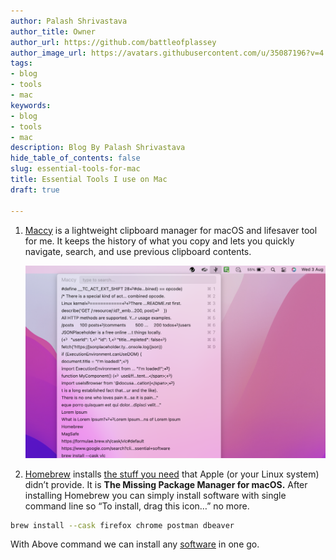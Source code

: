 ```yaml
---
author: Palash Shrivastava
author_title: Owner
author_url: https://github.com/battleofplassey
author_image_url: https://avatars.githubusercontent.com/u/35087196?v=4
tags:
- blog
- tools
- mac
keywords:
- blog
- tools
- mac
description: Blog By Palash Shrivastava
hide_table_of_contents: false
slug: essential-tools-for-mac
title: Essential Tools I use on Mac
draft: true

---
```

1. [Maccy](https://github.com/p0deje/Maccy) is a lightweight clipboard manager for macOS and lifesaver tool for me. It keeps the history of what you copy and lets you quickly navigate, search, and use previous clipboard contents.

   ![](/img/screenshot-2022-08-03-at-11-19-25-am.png)
2. [Homebrew](https://brew.sh/) installs [the stuff you need](https://formulae.brew.sh/formula/ "List of Homebrew packages") that Apple (or your Linux system) didn’t provide. It is **The Missing Package Manager for macOS.** After installing Homebrew you can simply install software with single command line so “To install, drag this icon…” no more.

```bash
brew install --cask firefox chrome postman dbeaver
```

With Above command we can install any [software](https://formulae.brew.sh/) in one go.